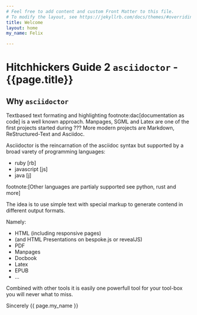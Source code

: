 ```yaml
---
# Feel free to add content and custom Front Matter to this file.
# To modify the layout, see https://jekyllrb.com/docs/themes/#overriding-theme-defaults
title: Welcome
layout: home
my_name: Felix

---
```


# Hitchhickers Guide 2 `asciidoctor` - {{page.title}}

## Why `asciidoctor`

Textbased text formating and highlighting footnote:dac[documentation as code] is a well known approach.
Manpages, SGML and Latex are one of the first projects started during ???
More modern projects are Markdown, ReStructured-Text and Asciidoc.

Asciidoctor is the reincarnation of the asciidoc syntax but supported by a broad varety of programming languages:

- ruby [rb]
- javascript [js]
- java [j]

footnote:[Other languages are partialy supported see python, rust and more]

The idea is to use simple text with special markup to generate contend in different output formats.

Namely:
- HTML (including responsive pages)
- (and HTML Presentations on bespoke.js or revealJS)
- PDF
- Manpages
- Docbook
- Latex
- EPUB
- ...

Combined with other tools it is easily one powerfull tool for your tool-box you will never what to miss.

Sincerely 
  {{ page.my_name }}